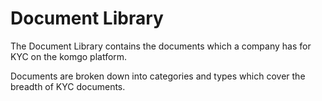 

# Document Library

The Document Library contains the documents which a company has for KYC on the komgo platform.

Documents are broken down into categories and types which cover the breadth of KYC documents.
